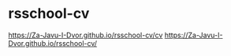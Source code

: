 # rsschool-cv
https://Za-Javu-I-Dvor.github.io/rsschool-cv/cv
https://Za-Javu-I-Dvor.github.io/rsschool-cv/
